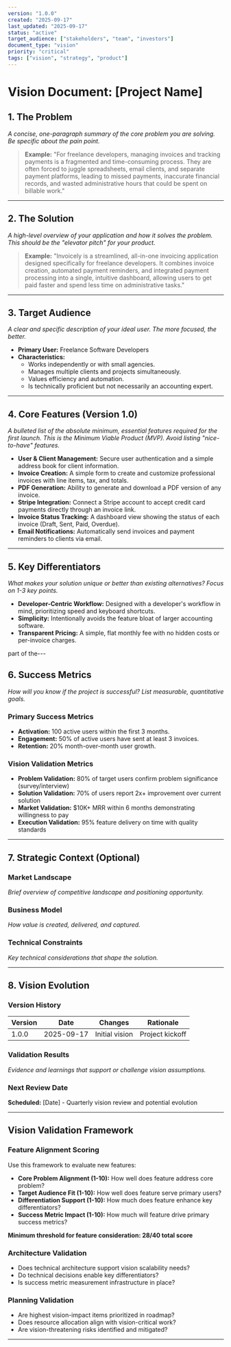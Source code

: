 ```yaml
---
version: "1.0.0"
created: "2025-09-17"
last_updated: "2025-09-17"
status: "active"
target_audience: ["stakeholders", "team", "investors"]
document_type: "vision"
priority: "critical"
tags: ["vision", "strategy", "product"]
---
```


# Vision Document: [Project Name]

## 1. The Problem

_A concise, one-paragraph summary of the core problem you are solving. Be specific about the pain point._

> **Example:** "For freelance developers, managing invoices and tracking payments is a fragmented and time-consuming process. They are often forced to juggle spreadsheets, email clients, and separate payment platforms, leading to missed payments, inaccurate financial records, and wasted administrative hours that could be spent on billable work."

---

## 2. The Solution

_A high-level overview of your application and how it solves the problem. This should be the "elevator pitch" for your product._

> **Example:** "Invoicely is a streamlined, all-in-one invoicing application designed specifically for freelance developers. It combines invoice creation, automated payment reminders, and integrated payment processing into a single, intuitive dashboard, allowing users to get paid faster and spend less time on administrative tasks."

---

## 3. Target Audience

_A clear and specific description of your ideal user. The more focused, the better._

- **Primary User:** Freelance Software Developers
- **Characteristics:**
  - Works independently or with small agencies.
  - Manages multiple clients and projects simultaneously.
  - Values efficiency and automation.
  - Is technically proficient but not necessarily an accounting expert.

---

## 4. Core Features (Version 1.0)

_A bulleted list of the absolute minimum, essential features required for the first launch. This is the Minimum Viable Product (MVP). Avoid listing "nice-to-have" features._

- **User & Client Management:** Secure user authentication and a simple address book for client information.
- **Invoice Creation:** A simple form to create and customize professional invoices with line items, tax, and totals.
- **PDF Generation:** Ability to generate and download a PDF version of any invoice.
- **Stripe Integration:** Connect a Stripe account to accept credit card payments directly through an invoice link.
- **Invoice Status Tracking:** A dashboard view showing the status of each invoice (Draft, Sent, Paid, Overdue).
- **Email Notifications:** Automatically send invoices and payment reminders to clients via email.

---

## 5. Key Differentiators

_What makes your solution unique or better than existing alternatives? Focus on 1-3 key points._

- **Developer-Centric Workflow:** Designed with a developer's workflow in mind, prioritizing speed and keyboard shortcuts.
- **Simplicity:** Intentionally avoids the feature bloat of larger accounting software.
- **Transparent Pricing:** A simple, flat monthly fee with no hidden costs or per-invoice charges.

part of the---

## 6. Success Metrics

_How will you know if the project is successful? List measurable, quantitative goals._

### Primary Success Metrics
- **Activation:** 100 active users within the first 3 months.
- **Engagement:** 50% of active users have sent at least 3 invoices.
- **Retention:** 20% month-over-month user growth.

### Vision Validation Metrics
- **Problem Validation:** 80% of target users confirm problem significance (survey/interview)
- **Solution Validation:** 70% of users report 2x+ improvement over current solution
- **Market Validation:** $10K+ MRR within 6 months demonstrating willingness to pay
- **Execution Validation:** 95% feature delivery on time with quality standards

---

## 7. Strategic Context (Optional)

### Market Landscape
_Brief overview of competitive landscape and positioning opportunity._

### Business Model
_How value is created, delivered, and captured._

### Technical Constraints
_Key technical considerations that shape the solution._

---

## 8. Vision Evolution

### Version History
| Version | Date | Changes | Rationale |
|---------|------|---------|----------|
| 1.0.0 | 2025-09-17 | Initial vision | Project kickoff |

### Validation Results
_Evidence and learnings that support or challenge vision assumptions._

### Next Review Date
**Scheduled:** [Date] - Quarterly vision review and potential evolution

---

## Vision Validation Framework

### Feature Alignment Scoring
Use this framework to evaluate new features:
- **Core Problem Alignment (1-10):** How well does feature address core problem?
- **Target Audience Fit (1-10):** How well does feature serve primary users?
- **Differentiation Support (1-10):** How much does feature enhance key differentiators?
- **Success Metric Impact (1-10):** How much will feature drive primary success metrics?

**Minimum threshold for feature consideration: 28/40 total score**

### Architecture Validation
- Does technical architecture support vision scalability needs?
- Do technical decisions enable key differentiators?
- Is success metric measurement infrastructure in place?

### Planning Validation
- Are highest vision-impact items prioritized in roadmap?
- Does resource allocation align with vision-critical work?
- Are vision-threatening risks identified and mitigated?

---
